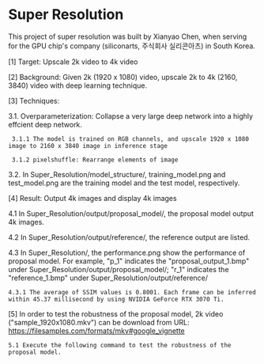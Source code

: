 # Super Resolution

This project of super resolution was built by Xianyao Chen, when serving for the GPU chip's company (siliconarts, 주식회사 실리콘아츠) in South Korea.

[1] Target: Upscale 2k video to 4k video 

[2] Background: Given 2k (1920 x 1080) video, upscale 2k to 4k (2160, 3840) video with deep learning technique.

[3] Techniques:

3.1. Overparameterization: Collapse a very large deep network into a highly effcient deep network. 

     3.1.1 The model is trained on RGB channels, and upscale 1920 x 1080 image to 2160 x 3840 image in inference stage
     
     3.1.2 pixelshuffle: Rearrange elements of image

3.2. In Super_Resolution/model_structure/, training_model.png and test_model.png are the training model and the test model, respectively.

[4] Result: Output 4k images and display 4k images

4.1 In Super_Resolution/output/proposal_model/, the proposal model output 4k images.

4.2 In Super_Resolution/output/reference/, the reference output are listed.

4.3 In Super_Resolution/, the performance.png show the performance of proposal model. For example, "p_1" indicates the "proposal_output_1.bmp" under Super_Resolution/output/proposal_model/; "r_1" indicates the "reference_1.bmp" under Super_Resolution/output/reference/
    
    4.3.1 The average of SSIM values is 0.8001. Each frame can be inferred within 45.37 millisecond by using NVIDIA GeForce RTX 3070 Ti.
   
[5] In order to test the robustness of the proposal model, 2k video ("sample_1920x1080.mkv") can be download from URL: https://filesamples.com/formats/mkv#google_vignette   

    5.1 Execute the following command to test the robustness of the proposal model.
    




